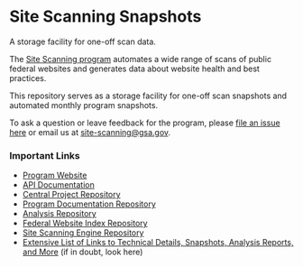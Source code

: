 # Site Scanning Snapshots

A storage facility for one-off scan data.

The [Site Scanning program](https://digital.gov/site-scanning/) automates a wide range of scans of public federal websites and generates data about website health and best practices.

This repository serves as a storage facility for one-off scan snapshots and automated monthly program snapshots.   

To ask a question or leave feedback for the program, please [file an issue here](https://github.com/GSA/site-scanning/issues) or email us at site-scanning@gsa.gov.    

### Important Links

* [Program Website](https://digital.gov/site-scanning)
* [API Documentation](https://open.gsa.gov/api/site-scanning-api/)
* [Central Project Repository](https://github.com/GSA/site-scanning)
* [Program Documentation Repository](https://github.com/GSA/site-scanning-documentation)
* [Analysis Repository](https://github.com/GSA/site-scanning-analysis)
* [Federal Website Index Repository](https://github.com/GSA/federal-website-index)
* [Site Scanning Engine Repository](https://github.com/GSA/site-scanning-engine)
* [Extensive List of Links to Technical Details, Snapshots, Analysis Reports, and More](https://digital.gov/guides/site-scanning/technical-details/) (if in doubt, look here)

